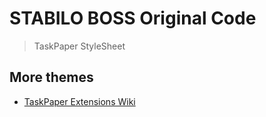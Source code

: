 # STABILO BOSS Original Code
> TaskPaper StyleSheet


## More themes
- [TaskPaper Extensions Wiki](https://support.hogbaysoftware.com/t/taskpaper-extensions-wiki/1628)
